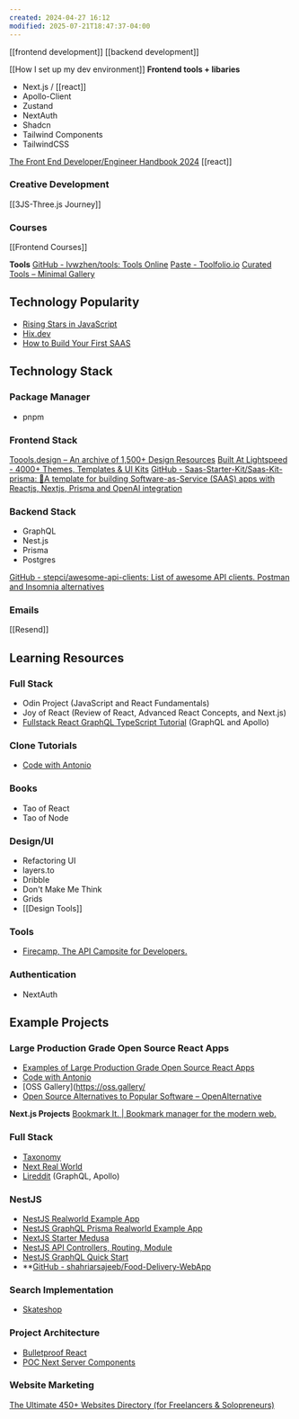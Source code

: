 ```yaml
---
created: 2024-04-27 16:12
modified: 2025-07-21T18:47:37-04:00
---
```


[[frontend development]]
[[backend development]]


[[How I set up my dev environment]]
**Frontend tools + libaries**
- Next.js / [[react]]
- Apollo-Client
- Zustand
- NextAuth
- Shadcn
- Tailwind Components
- TailwindCSS

[The Front End Developer/Engineer Handbook 2024](https://frontendmasters.com/guides/front-end-handbook/2024/#1)
[[react]]
### Creative Development
[[3JS-Three.js Journey]]
### Courses
[[Frontend Courses]]


**Tools**
[GitHub - lvwzhen/tools: Tools Online](https://github.com/lvwzhen/tools?tab=readme-ov-file#readme)
[Paste - Toolfolio.io](https://toolfolio.io/blog/endless-clipboard-to-keep-search-and-organize-everything-copied-on-mac-and-iphone)
[Curated Tools – Minimal Gallery](https://minimal.gallery/tools/)

## Technology Popularity
- [Rising Stars in JavaScript](https://risingstars.js.org/2023/en/#section-nodejs-framework)
- [Hix.dev](https://hix.dev/)
- [How to Build Your First SAAS](https://www.freecodecamp.org/news/how-to-build-your-first-saas/)

## Technology Stack

### Package Manager
- pnpm

### Frontend Stack


[Toools.design – An archive of 1,500+ Design Resources](https://www.toools.design/)
[Built At Lightspeed - 4000+ Themes, Templates & UI Kits](https://www.builtatlightspeed.com/)
[GitHub - Saas-Starter-Kit/Saas-Kit-prisma: 🚀A template for building Software-as-Service (SAAS) apps with Reactjs, Nextjs, Prisma and OpenAI integration](https://github.com/Saas-Starter-Kit/Saas-Kit-prisma)


### Backend Stack
- GraphQL
- Nest.js
- Prisma
- Postgres

[GitHub - stepci/awesome-api-clients: List of awesome API clients. Postman and Insomnia alternatives](https://github.com/stepci/awesome-api-clients)

### Emails
[[Resend]]
## Learning Resources
### Full Stack
- Odin Project (JavaScript and React Fundamentals)
- Joy of React (Review of React, Advanced React Concepts, and Next.js)
- [Fullstack React GraphQL TypeScript Tutorial](https://www.youtube.com/watch?v=I6ypD7qv3Z8) (GraphQL and Apollo)

### Clone Tutorials
- [Code with Antonio](https://www.codewithantonio.com/)

### Books
- Tao of React
- Tao of Node

### Design/UI
- Refactoring UI
- layers.to
- Dribble
- Don't Make Me Think
- Grids
- [[Design Tools]]

### Tools
- [Firecamp, The API Campsite for Developers.](https://firecamp.dev/)
### Authentication
- NextAuth

## Example Projects


### Large Production Grade Open Source React Apps
- [Examples of Large Production Grade Open Source React Apps](https://maxrozen.com/examples-of-large-production-grade-open-source-react-apps)
- [Code with Antonio](https://www.codewithantonio.com/)
- [OSS Gallery](https://oss.gallery/
- [Open Source Alternatives to Popular Software – OpenAlternative](https://openalternative.co/)

**Next.js Projects**
[Bookmark It. | Bookmark manager for the modern web.](https://bmrk.cc/)

### Full Stack
- [Taxonomy](https://github.com/shadcn-ui/taxonomy)
- [Next Real World](https://github.com/jimleestone/next-real-world)
- [Lireddit](https://github.com/benawad/lireddit) (GraphQL, Apollo)

### NestJS
- [NestJS Realworld Example App](https://github.com/lujakob/nestjs-realworld-example-app)
- [NestJS GraphQL Prisma Realworld Example App](https://github.com/unlight/nestjs-graphql-prisma-realworld-example-app)
- [NextJS Starter Medusa](https://github.com/medusajs/nextjs-starter-medusa)
- [NestJS API Controllers, Routing, Module](https://wanago.io/2020/05/11/nestjs-api-controllers-routing-module/)
- [NestJS GraphQL Quick Start](https://docs.nestjs.com/graphql/quick-start)
- **[GitHub - shahriarsajeeb/Food-Delivery-WebApp](https://github.com/shahriarsajeeb/Food-Delivery-WebApp)

### Search Implementation
- [Skateshop](https://github.com/sadmann7/skateshop)

### Project Architecture
- [Bulletproof React](https://github.com/alan2207/bulletproof-react)
- [POC Next Server Components](https://github.com/imekachi/poc-next-server-comp/tree/main/src/modules)



### Website Marketing
[The Ultimate 450+ Websites Directory (for Freelancers & Solopreneurs)](https://kotilabdulkadir.notion.site/The-Ultimate-450-Websites-Directory-for-Freelancers-Solopreneurs-b48bf26f94d1442aa2ead96ee139161a#698898cd757e4cc485e5b09ba57c7ab5)
